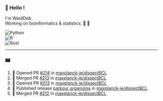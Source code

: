 ### :robot: Hello !

I'm WardDeb.  
Working on bioinformatics & statistics. 🧬 🧪  

![Python](https://img.shields.io/badge/python-3670A0?style=for-the-badge&logo=python&logoColor=ffdd54)  
![R](https://img.shields.io/badge/r-%23276DC3.svg?style=for-the-badge&logo=r&logoColor=white)  
![Rust](https://img.shields.io/badge/rust-%23000000.svg?style=for-the-badge&logo=rust&logoColor=white)  

---

### :pager:

<!--START_SECTION:activity-->
1. 💪 Opened PR [#214](https://github.com/maxplanck-ie/dissectBCL/pull/214) in [maxplanck-ie/dissectBCL](https://github.com/maxplanck-ie/dissectBCL)
2. 🎉 Merged PR [#213](https://github.com/maxplanck-ie/dissectBCL/pull/213) in [maxplanck-ie/dissectBCL](https://github.com/maxplanck-ie/dissectBCL)
3. 💪 Opened PR [#213](https://github.com/maxplanck-ie/dissectBCL/pull/213) in [maxplanck-ie/dissectBCL](https://github.com/maxplanck-ie/dissectBCL)
4. 🚀 Published release [parkour organisms](https://github.com/maxplanck-ie/dissectBCL/releases/tag/v0.3.2) in [maxplanck-ie/dissectBCL](https://github.com/maxplanck-ie/dissectBCL)
5. 🎉 Merged PR [#212](https://github.com/maxplanck-ie/dissectBCL/pull/212) in [maxplanck-ie/dissectBCL](https://github.com/maxplanck-ie/dissectBCL)
<!--END_SECTION:activity-->

